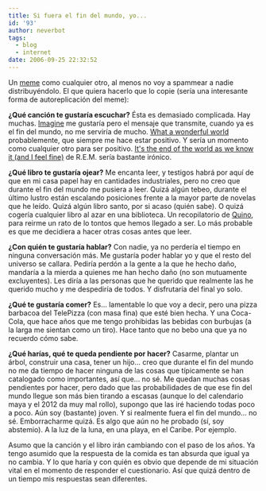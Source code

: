 ```yaml
---
title: Si fuera el fin del mundo, yo...
id: '93'
author: neverbot
tags:
  - blog
  - internet
date: 2006-09-25 22:32:52
---
```


Un [meme](http://es.wikipedia.org/wiki/Meme) como cualquier otro, al menos no voy a spammear a nadie distribuyéndolo. El que quiera hacerlo que lo copie (sería una interesante forma de autoreplicación del meme):

**¿Qué canción te gustaría escuchar?** Ésta es demasiado complicada. Hay muchas. [Imagine](http://www.mystrands.com/track/422170/ref/12) me gustaría pero el mensaje que transmite, cuando ya es el fin del mundo, no me serviría de mucho. [What a wonderful world](http://www.mystrands.com/track/2286082/ref/12) probablemente, que siempre me hace estar positivo. Y sería un momento como cualquier otro para ser positivo. [It's the end of the world as we know it (and I feel fine)](http://www.mystrands.com/track/1840579/ref/12) de R.E.M. sería bastante irónico.

**¿Qué libro te gustaría ojear?** Me encanta leer, y testigos habrá por aquí de que en mi casa papel hay en cantidades industriales, pero no creo que durante el fin del mundo me pusiera a leer. Quizá algún tebeo, durante el último lustro están escalando posiciones frente a la mayor parte de novelas que he leído. Quizá algún libro santo, por si acaso (quién sabe). O quizá cogería cualquier libro al azar en una biblioteca. Un recopilatorio de [Quino](http://es.wikipedia.org/wiki/Quino), para reirme un rato de lo tontos que hemos llegado a ser. Lo más probable es que me decidiera a hacer otras cosas antes que leer.

**¿Con quién te gustaría hablar?** Con nadie, ya no perdería el tiempo en ninguna conversación más. Me gustaría poder hablar yo y que el resto del universo se callara. Pediría perdón a la gente a la que he hecho daño, mandaría a la mierda a quienes me han hecho daño (no son mutuamente excluyentes). Les diría a las personas que he querido que realmente las he querido mucho y me despediría de todos. Y disfrutaría del final yo solo.

**¿Qué te gustaría comer?** Es... lamentable lo que voy a decir, pero una pizza barbacoa del TelePizza (con masa fina) que esté bien hecha. Y una Coca-Cola, que hace años que me tengo prohibidas las bebidas con burbujas (a la larga me sientan como un tiro). Hace tanto que no bebo una que ya no recuerdo cómo sabe.

**¿Qué harías, qué te queda pendiente por hacer?** Casarme, plantar un árbol, construir una casa, tener un hijo... creo que durante el fin del mundo no me da tiempo de hacer ninguna de las cosas que típicamente se han catalogado como importantes, así que... no sé. Me quedan muchas cosas pendientes por hacer, pero dado que las probabilidades de que ese fin del mundo llegue son más bien tirando a escasas (aunque lo del calendario maya y el 2012 da muy mal rollo), supongo que las iré haciendo todas poco a poco. Aún soy (bastante) joven. Y si realmente fuera el fin del mundo... no sé. Emborracharme quizá. Es algo que aún no he probado (sí, soy abstemio). A la luz de la luna, en una playa, en el Caribe. Por ejemplo.

Asumo que la canción y el libro irán cambiando con el paso de los años. Ya tengo asumido que la respuesta de la comida es tan absurda que igual ya no cambia. Y lo que haría y con quién es obvio que depende de mi situación vital en el momento de responder el cuestionario. Así que quizá dentro de un tiempo mis respuestas sean diferentes.